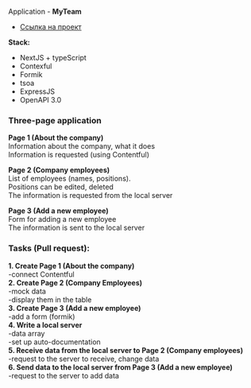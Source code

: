 Application - **MyTeam**

- [Ссылка на проект](https://vercel.com/)

**Stack:**
- NextJS + typeScript
- Contexful
- Formik
- tsoa
- ExpressJS
- OpenAPI 3.0

### Three-page application
**Page 1 (About the company)**  
Information about the company, what it does  
Information is requested (using Contentful)  

**Page 2 (Company employees)**  
List of employees (names, positions).  
Positions can be edited, deleted  
The information is requested from the local server  

**Page 3 (Add a new employee)**  
Form for adding a new employee  
The information is sent to the local server  

### Tasks (Pull request):  
**1. Create Page 1 (About the company)**  
-connect Contentful  
**2. Create Page 2 (Company Employees)**  
-mock data  
-display them in the table  
**3. Create Page 3 (Add a new employee)**  
-add a form (formik)  
**4. Write a local server**  
-data array  
-set up auto-documentation  
**5. Receive data from the local server to Page 2 (Company employees)**  
-request to the server to receive, change data  
**6. Send data to the local server from Page 3 (Add a new employee)**  
-request to the server to add data
